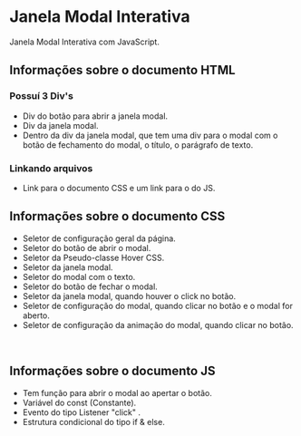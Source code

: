 
# Janela Modal Interativa
 Janela Modal Interativa com JavaScript.<br>

## Informações sobre o documento HTML
### Possuí 3 Div's 
* Div do botão para abrir a janela modal.
* Div da janela modal.
* Dentro da div da janela modal, que tem uma div para o modal com o botão de fechamento do modal, o título, o parágrafo de texto.<br>

### Linkando arquivos
* Link para o documento CSS e um link para o do JS. <br>

## Informações sobre o documento CSS
* Seletor de configuração geral da página.
* Seletor do botão de abrir o modal.
* Seletor da Pseudo-classe Hover CSS.
* Seletor da janela modal.
* Seletor do modal com o texto.
* Seletor do botão de fechar o modal.
* Seletor da janela modal, quando houver o click no botão.
* Seletor de configuração do modal, quando clicar no botão e o modal for aberto.
* Seletor de configuração da animação do modal, quando clicar no botão.
<br>

## Informações sobre o documento JS
* Tem função para abrir o modal ao apertar o botão.
* Variável do const (Constante).
* Evento do tipo Listener "click" .
* Estrutura condicional do tipo if & else.
<br>
